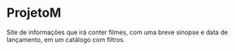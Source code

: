# ProjetoM
 Site de informações que irá conter filmes, com uma breve sinopse e data de lançamento, em um catálogo com filtros.
